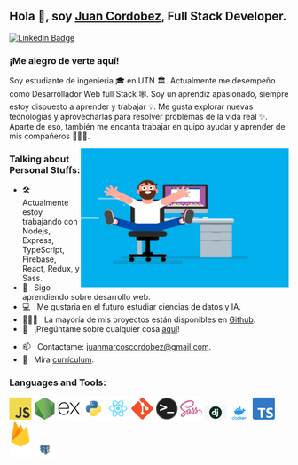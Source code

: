 ## Hola 👋, soy [Juan Cordobez](https://github.com/juancordobez), Full Stack Developer.

[![Linkedin Badge](https://img.shields.io/badge/-LinkedIn-0e76a8?style=flat-square&logo=Linkedin&logoColor=white)](https://www.linkedin.com/in/juan-cordobez/)


 ### ¡Me alegro de verte aquí! <!-- &nbsp; ![]() -->

Soy estudiante de ingenieria 🎓 en UTN 🏛. Actualmente me desempeño como Desarrollador Web full Stack 🕸️. Soy un aprendiz apasionado, siempre estoy dispuesto a aprender y trabajar 💡. Me gusta explorar nuevas tecnologías y aprovecharlas para resolver problemas de la vida real ✨. Aparte de eso, también me encanta trabajar en quipo ayudar y aprender de mis compañeros 👨🏻‍💻.

<img align="right" height="250" width="375" alt="" src="https://github.com/juancordobez/juancordobez/blob/main/images/coder.gif?raw=true" />

### Talking about Personal Stuffs:

- 🛠 &nbsp; Actualmente estoy trabajando con Nodejs, Express, TypeScript,  Firebase, React, Redux, y Sass.
- 🚀 &nbsp; Sigo aprendiendo sobre desarrollo web.
- 💻 &nbsp; Me gustaria en el futuro estudiar ciencias de datos y IA.
- 👨🏻‍💻 &nbsp; La mayoría de mis proyectos están disponibles en [Github](https://github.com/juancordobez).
- 💬 &nbsp; ¡Pregúntame sobre cualquier cosa [aquí](https://www.linkedin.com/in/juan-cordobez/)!
<!-- - 👾 &nbsp; Fun fact: Equal is Not Always Equal in Javascript. -->
- 📫 &nbsp; Contactame: juanmarcoscordobez@gmail.com.
- 📝 &nbsp; Mira [currículum](https://github.com/iampavangandhi/iampavangandhi/blob/master/resume.pdf).

<!-- ### My Absolute Favorites:

- 💻 &nbsp; I love exploring new tech stack and building cool stuffs.
- 📰 &nbsp; Reading & writing tech blogs whenever possible.
- 🍕 &nbsp; Hackathons, meetups & tech events. -->

### Languages and Tools:


<code><img width="40" src="https://github.com/juancordobez/juancordobez/blob/main/images/javascript.png?raw=true" alt="javascript"></code>
<code><img width="40" src="https://github.com/juancordobez/juancordobez/blob/main/images/nodejs.png?raw=true" alt="nodejs"></code>
<code><img width="40" src="https://github.com/juancordobez/juancordobez/blob/main/images/express-original.svg?raw=true" alt="expressjs"></code>
<code><img width="40" src="https://github.com/juancordobez/juancordobez/blob/main/images/python.png?raw=true" alt="python"></code>
<code><img width="40" src="https://github.com/juancordobez/juancordobez/blob/main/images/react.png?raw=true" alt="react"></code>
<code><img width="40" src="https://github.com/juancordobez/juancordobez/blob/main/images/git-original.svg?raw=true" alt="git"></code>
<code><img width="40" src="https://github.com/juancordobez/juancordobez/blob/main/images//terminal.png?raw=true" alt="terminal"></code>
<code><img width="40" src="https://github.com/juancordobez/juancordobez/blob/main/images/sass.png?raw=true" alt="sass"></code>
<code><img width="40" src="https://github.com/juancordobez/juancordobez/blob/main/images/django.jpg?raw=true" alt="django"></code>
<code><img width="40" src="https://github.com/juancordobez/juancordobez/blob/main/images/docker.png?raw=true" alt="docker"></code>
<code><img width="40" src="https://github.com/juancordobez/juancordobez/blob/main/images/tipescript.png?raw=true" alt="tipescript"></code>
<code><img width="40" src="https://github.com/juancordobez/juancordobez/blob/main/images/firebase.png?raw=true" alt="firebase"></code>
<code><img width="40" src="https://github.com/juancordobez/juancordobez/blob/main/images/postgreSQL.png?raw=true" alt="postgreSQL"></code>




<!-- - 👋 Hi, I’m @juancordobez
- 👀 I’m interested in ...
- 🌱 I’m currently learning ...
- 💞️ I’m looking to collaborate on ...
- 📫 How to reach me ... -->

<!---
juancordobez/juancordobez is a ✨ special ✨ repository because its `README.md` (this file) appears on your GitHub profile.
You can click the Preview link to take a look at your changes.
--->

